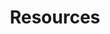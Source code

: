 ---
categories: ["Masterstroke"]
tags: ["docs"] 
title: "Resources"
linkTitle: "Resources"
weight: 5
description: >
  Detailed documentation such as the full modlist for Masterstroke.
---